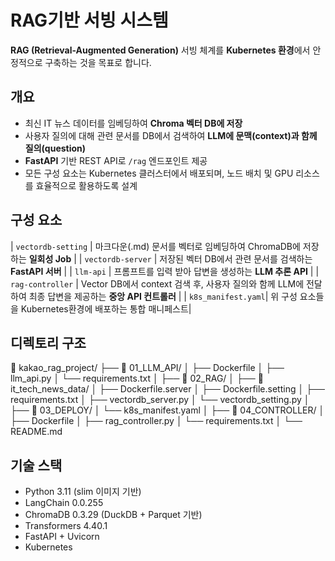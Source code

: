 # RAG기반 서빙 시스템

**RAG (Retrieval-Augmented Generation)** 서빙 체계를 **Kubernetes 환경**에서 안정적으로 구축하는 것을 목표로 합니다.

## 개요

- 최신 IT 뉴스 데이터를 임베딩하여 **Chroma 벡터 DB에 저장**
- 사용자 질의에 대해 관련 문서를 DB에서 검색하여 **LLM에 문맥(context)과 함께 질의(question)**
- **FastAPI** 기반 REST API로 `/rag` 엔드포인트 제공
- 모든 구성 요소는 Kubernetes 클러스터에서 배포되며, 노드 배치 및 GPU 리소스를 효율적으로 활용하도록 설계

## 구성 요소

| `vectordb-setting` | 마크다운(.md) 문서를 벡터로 임베딩하여 ChromaDB에 저장하는 **일회성 Job** |
| `vectordb-server`  | 저장된 벡터 DB에서 관련 문서를 검색하는 **FastAPI 서버** |
| `llm-api`          | 프롬프트를 입력 받아 답변을 생성하는 **LLM 추론 API** |
| `rag-controller`   | Vector DB에서 context 검색 후, 사용자 질의와 함께 LLM에 전달하여 최종 답변을 제공하는 **중앙 API 컨트롤러** |
| `k8s_manifest.yaml`| 위 구성 요소들을 Kubernetes환경에 배포하는 통합 매니페스트|

## 디렉토리 구조
📁 kakao_rag_project/
├── 📁 01_LLM_API/
│   ├── Dockerfile
│   ├── llm_api.py
│   └── requirements.txt
│
├── 📁 02_RAG/
│   ├── 📁 it_tech_news_data/
│   ├── Dockerfile.server
│   ├── Dockerfile.setting
│   ├── requirements.txt
│   ├── vectordb_server.py
│   └── vectordb_setting.py
│
├── 📁 03_DEPLOY/
│   └── k8s_manifest.yaml
│
├── 📁 04_CONTROLLER/
│   ├── Dockerfile
│   ├── rag_controller.py
│   └── requirements.txt
│
└── README.md

## 기술 스택
- Python 3.11 (slim 이미지 기반)
- LangChain 0.0.255
- ChromaDB 0.3.29 (DuckDB + Parquet 기반)
- Transformers 4.40.1
- FastAPI + Uvicorn
- Kubernetes

